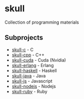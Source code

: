 # skull

Collection of programming materials

## Subprojects

* [skull-c](https://github.com/korczis/skull-c) - C
* [skull-cpp](https://github.com/korczis/skull-cpp) - C++
* [skull-cuda](https://github.com/korczis/skull-cuda) - Cuda (Nvidia)
* [skull-erlang](https://github.com/korczis/skull-erlang) - Erlang
* [skull-haskell](https://github.com/korczis/skull-haskell) - Haskell
* [skull-java](https://github.com/korczis/skull-java) - Java
* [skull-js](https://github.com/korczis/skull-js) - Javascript
* [skull-nodejs](https://github.com/korczis/skull-nodejs) - Nodejs
* [skull-ruby](https://github.com/korczis/skull-ruby) - Ruby

